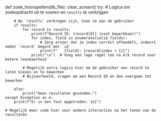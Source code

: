 def zoek_hoorspellen(db_file):
    clear_screen()
    try:
        # Logica om zoekopdracht uit te voeren en `results` te verkrijgen

        # Nu `results` verkregen zijn, toon ze aan de gebruiker
        if results:
            for record in results:
                print(f"Record ID: {record[0]} (niet bewerkbaar)")
                for index, field in enumerate(valid_fields):
                    # Zorg ervoor dat je index correct afhandelt, index+1 omdat `record` begint met `id`
                    print(f"   {field}: {record[index + 1]}")
                print("\n")  # Voeg een lege regel toe na elk record voor betere leesbaarheid
                
            # Mogelijk extra logica hier om de gebruiker een record te laten kiezen en te bewerken
            # Bijvoorbeeld, vragen om een Record ID en dan overgaan tot bewerken
            
        else:
            print("Geen resultaten gevonden.")
    except Exception as e:
        print(f"Er is een fout opgetreden: {e}")

    # Mogelijk meer code hier voor andere interacties na het tonen van de resultaten
